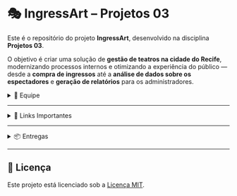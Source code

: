 # 🎭 IngressArt – Projetos 03

Este é o repositório do projeto **IngressArt**, desenvolvido na disciplina **Projetos 03**.

O objetivo é criar uma solução de **gestão de teatros na cidade do Recife**, modernizando processos internos e otimizando a experiência do público — desde a **compra de ingressos** até a **análise de dados sobre os espectadores** e **geração de relatórios** para os administradores.

<details>
<summary>👥 Equipe</summary>

Nosso time é formado por seis integrantes. Abaixo, estão seus respectivos GitHubs e contatos:

- **Bruno Oliveira**  
  GitHub: [bruno-omf](https://github.com/bruno-omf)  
  E-mail: bomf@cesar.school

- **Karoline Andrade**  
  GitHub: [kass200](https://github.com/kass200)  
  E-mail: kass@cesar.school

- **Jorge Augusto**  
  GitHub: [Jaabsolutaa](https://github.com/Jaabsolutaa)  
  E-mail: jalv@cesar.school

- **Maria Luisa**  
  GitHub: [malualbuquerqueb](https://github.com/malualbuquerqueb)  
  E-mail: mlabc@cesar.school

- **Matheus Miranda**  
  GitHub: [MatheusMiraEsc](https://github.com/MatheusMiraEsc)  
  E-mail: mme@cesar.school

- **Pedro Augusto**  
  GitHub: [pedroooojh](https://github.com/pedroooojh)  
  E-mail: pascd@cesar.school

</details>

---

<details>
<summary>🔗 Links Importantes</summary>

- **Google Drive do Projeto**  
  [Acessar Google Drive](https://drive.google.com/drive/folders/1i39c-0Pjjzu1giN-jWWBlgzjGbyWYoW_?usp=sharing)

</details>

---

<details>
<summary>📦 Entregas</summary>

<details>
<summary>📍 Entrega 1</summary>

- **Histórias de Usuário**  
  [Ver Documento](https://docs.google.com/document/d/1xR2WzLU8VZLKRwLLtpqHdbMdx1_yzDKc0HukmepcWw8/edit?usp=sharing)

- **Sketch Inicial (Figma)**  
  [Ver no Figma](https://www.figma.com/board/r7o7DKTGKAZRDjI0sXXUfe/Projetos-3?node-id=0-1&t=j7Ymv4OdVUhpAi1l-1)

- **Protótipo LO-FI**  
  [Ver no Figma](https://www.figma.com/design/4wSNGq8mUJAOu6osnInCal/LO-FI---IngressArt?node-id=0-1&t=PW0UFo2tPWoakhqY-1)

- **Screencast**  
  [Google Drive](https://drive.google.com/file/d/1qsG7LR3z1AAgocyJOQwtKVRx-g7BBCJX/view?usp=drive_link)  
  [YouTube](https://youtu.be/9tPTPO0eYSs)

</details>

<details>
<summary>📍 Entrega 2</summary>

- **Diagrama de Classes**
  [PNG](https://github.com/user-attachments/assets/8423f246-c365-4797-a3e2-3c2ba59fb9ad)

- Desenvolvimento do protótipo LO-FI  
- Evolução das histórias de usuário  
- Planejamento da arquitetura da solução  

</details>

<details>
<summary>📍 Entrega 3</summary>

- Início da implementação das principais funcionalidades  
- Integração entre telas e lógica de dados  
- Testes iniciais e ajustes com base no feedback  
- Apresentação de um MVP funcional  

</details>

<details>
<summary>📍 Entrega 4</summary>

- Projeto final consolidado  
- Testes completos e validação com usuários  
- Documentação e apresentação final  
- Preparação para publicação ou uso real  

</details>

</details>

---

## 📄 Licença

Este projeto está licenciado sob a [Licença MIT](LICENSE).
